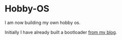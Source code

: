 # Hobby-OS
I am now building my own hobby os.

Initially I have already built a bootloader [from my 
blog](https://monthlywrap.blogspot.com/2021/01/design-and-development-of-os-for.html).
 
